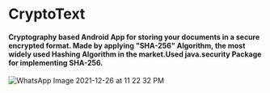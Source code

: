 # CryptoText

#### Cryptography based Android App for storing your documents in a secure encrypted format. Made by applying "SHA-256" Algorithm, the most widely used Hashing Algorithm in the market.Used java.security Package for implementing SHA-256. 

![WhatsApp Image 2021-12-26 at 11 22 32 PM](https://user-images.githubusercontent.com/60807484/147416524-783920a7-4cf1-4bc6-a425-042f91bfce37.jpeg)



